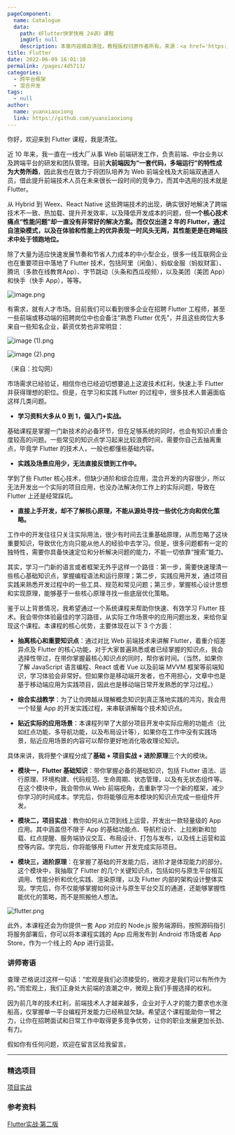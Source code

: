 ```yaml
---
pageComponent:
  name: Catalogue
  data:
    path: 《Flutter快学快用 24讲》课程
    imgUrl: null
    description: 本章内容摘自清弦，教程版权归原作者所有。来源：<a href='https://ducafecat.tech/categories/Dart%E8%AF%AD%E8%A8%80%E5%AD%A6%E4%B9%A0/' target='_blank'>《Flutter快学快用 24讲》</a>
title: Flutter
date: 2022-06-09 16:01:10
permalink: /pages/4d5713/
categories:
  - 跨平台框架
  - 混合开发
tags:
  - null
author: 
  name: yuanxiaoxiong
  link: https://github.com/yuanxiaoxiong
---
```


<p data-nodeid="3923" class="">你好，欢迎来到&nbsp;Flutter&nbsp;课程，我是清弦。</p>
<p data-nodeid="3924">近 10 年来，我一直在一线大厂从事 Web 前端研发工作，负责前端、中台业务以及跨端平台的研发和团队管理。目前<strong data-nodeid="3974">大前端因为“一套代码，多端运行”的特性成为大势所趋</strong>，因此我也在致力于将团队培养为 Web 前端全栈及大前端双通道人员，借此提升前端技术人员在未来很长一段时间的竞争力，而其中选用的技术就是 Flutter。</p>
<p data-nodeid="3925">从 Hybrid 到 Weex、React Native 这些跨端技术的出现，确实很好地解决了跨端技术不一致、热加载、提升开发效率，以及降低开发成本的问题，但<strong data-nodeid="3979">一个核心技术痛点“性能问题”却一直没有非常好的解决方案。而仅仅出道 2 年的 Flutter，通过自渲染模式，以及在体验和性能上的优异表现一时风头无两，其性能更是在跨端技术中处于领跑地位。</strong></p>
<p data-nodeid="3926">除了大量为适应快速发展节奏和节省人力成本的中小型企业，很多一线互联网企业也在重要项目中落地了 Flutter 技术，包括阿里（闲鱼）、蚂蚁金服（蚂蚁财富）、腾讯（多款在线教育App）、字节跳动（头条和西瓜视频），以及美团（美团 App）和快手（快手 App），等等。</p>
<p data-nodeid="3927"><img src="https://s0.lgstatic.com/i/image/M00/1A/8E/CgqCHl7dpHyAVUFFAAMDht1Dqhw894.png" alt="image.png" data-nodeid="3983"></p>
<p data-nodeid="3928">有需求，就有人才市场。目前我们可以看到很多企业在招聘 Flutter 工程师，甚至一些前端或移动端的招聘岗位中也会备注“熟悉 Flutter 优先”，并且这些岗位大多来自一些知名企业，薪资优势也非常明显：</p>
<p data-nodeid="3929"><img src="https://s0.lgstatic.com/i/image/M00/1A/8E/CgqCHl7dpImAb78FAABB4lUE4Eg359.png" alt="image (1).png" data-nodeid="3987"></p>
<p data-nodeid="3930"><img src="https://s0.lgstatic.com/i/image/M00/1A/8F/CgqCHl7dpJWAPAEQAAA8gGP-BEU300.png" alt="image (2).png" data-nodeid="3990"></p>
<p data-nodeid="3931">（来自：拉勾网）</p>
<p data-nodeid="3932">市场需求已经验证，相信你也已经迫切想要追上这波技术红利，快速上手 Flutter 并获得理想的职位。但是，在学习和实践 Flutter 的过程中，很多技术人普遍面临这样几类问题。</p>
<ul data-nodeid="3933">
<li data-nodeid="3934">
<p data-nodeid="3935"><strong data-nodeid="3996">学习资料大多从 0 到 1，偏入门+实战。</strong></p>
</li>
</ul>
<p data-nodeid="3936">基础课程是掌握一门新技术的必备环节，但在足够系统的同时，也会有知识点重合度较高的问题。一些常见的知识点学习起来比较浪费时间，需要你自己去抽离重点，毕竟学 Flutter 的技术人，一般也都懂些基础内容。</p>
<ul data-nodeid="3937">
<li data-nodeid="3938">
<p data-nodeid="3939"><strong data-nodeid="4001">实践及场景应用少，无法直接反馈到工作中。</strong></p>
</li>
</ul>
<p data-nodeid="3940">学到了些 Flutter 核心技术，但缺少进阶和综合应用，混合开发的内容很少，所以无法开发出一个实际的项目应用，也没办法解决你工作上的实际问题，导致在 Flutter 上还是经常踩坑。</p>
<ul data-nodeid="3941">
<li data-nodeid="3942">
<p data-nodeid="3943"><strong data-nodeid="4006">直接上手开发，却不了解核心原理，不能从源处寻找一些优化方向和优化策略。</strong></p>
</li>
</ul>
<p data-nodeid="3944">工作中的开发往往只关注实际用法，很少有时间去注重基础原理，从而忽略了这块重要知识，导致优化方向只能从他人的经验中去学习。但是，很多问题都有一定的独特性，需要你具备快速定位和分析解决问题的能力，不能一切依靠“搜索”能力。</p>
<p data-nodeid="3945">其实，学习一门新的语言或者框架无外乎这样一个路径：第一步，需要快速理清一些核心基础知识点，掌握编程语法和运行原理；第二步，实践应用开发，通过项目实践来熟悉开发过程中的一些工具、规范和常见问题；第三步，掌握核心设计思想和实现原理，能够基于一些核心原理寻找一些底层优化策略。</p>
<p data-nodeid="3946">鉴于以上背景情况，我希望通过一个系统课程来帮助你快速、有效学习 Flutter 技术。我会带你体验最佳的学习路径，从实际工作场景中的应用问题出发，来给你呈现这个课程。本课程的核心优势，主要体现在以下 3 个方面：</p>
<ul data-nodeid="3947">
<li data-nodeid="3948">
<p data-nodeid="3949"><strong data-nodeid="4014">抽离核心和重要知识点</strong>：通过对比 Web 前端技术来讲解 Flutter，着重介绍差异点及 Flutter 的核心功能，对于大家普遍熟悉或者已经掌握的知识点，我会选择性带过，在带你掌握最核心知识点的同时，帮你省时间。（当然，如果你了解 JavaScript 语言编程、React 或者 Vue 以及前端 MVVM 框架等前端知识，学习体验会非常好。但如果你是移动端开发者，也不用担心，文章中也是基于移动端应用为实践项目，因此也是移动端日常开发熟悉的学习过程。）</p>
</li>
<li data-nodeid="3950">
<p data-nodeid="3951"><strong data-nodeid="4019">综合实战教学</strong>：为了让你跨越从理解概念知识到真正落地实践的鸿沟，我会用一个轻量 App 的开发实践过程，来串联讲解每个技术知识点。</p>
</li>
<li data-nodeid="3952">
<p data-nodeid="3953"><strong data-nodeid="4024">贴近实际的应用场景</strong>：本课程列举了大部分项目开发中实际应用的功能点（比如红点功能、多导航功能，以及布局设计等），如果你在工作中没有实践场景，贴近应用场景的内容可以帮你更好地消化吸收理论知识。</p>
</li>
</ul>
<p data-nodeid="3954">具体来讲，我将整个课程分成了<strong data-nodeid="4030">基础 + 项目实战 + 进阶原理</strong>三个大的模块。</p>
<ul data-nodeid="3955">
<li data-nodeid="3956">
<p data-nodeid="3957"><strong data-nodeid="4035">模块一，Flutter 基础知识</strong>：带你掌握必备的基础知识，包括 Flutter 语法、运行原理、环境构建、代码规范、生命周期、状态管理，以及有无状态组件等。在这个模块中，我会带你从 Web 前端视角，去重新学习一个新的框架，减少你学习的时间成本。学完后，你将能够应用本模块的知识点完成一些组件开发。</p>
</li>
<li data-nodeid="3958">
<p data-nodeid="3959"><strong data-nodeid="4040">模块二，项目实战</strong>：教你如何从立项到线上运营，开发出一款轻量级的 App 应用。其中涵盖但不限于 App 的基础功能点、导航栏设计、上拉刷新和加载、红点提醒、服务端协议交互、布局设计、打包与发布，以及线上运营和监控等内容。学完后，你将能够用 Flutter 开发完成实际项目。</p>
</li>
<li data-nodeid="3960">
<p data-nodeid="3961"><strong data-nodeid="4045">模块三，进阶原理</strong>：在掌握了基础的开发能力后，进阶才是体现能力的部分。这个模块中，我抽取了 Flutter 的几个关键知识点，包括如何与原生平台相互调用、性能分析和优化实践、渲染原理，以及 Flutter 内部的架构设计整体实现。学完后，你不仅能够掌握如何设计与原生平台交互的通道，还能够掌握性能优化的策略，而不是照搬他人想法。</p>
</li>
</ul>
<p data-nodeid="3962"><img src="https://s0.lgstatic.com/i/image/M00/1A/FA/Ciqc1F7d_AOAHF1SAAH-YX7OsXI340.png" alt="flutter.png" data-nodeid="4048"></p>
<p data-nodeid="3963">此外，本课程还会为你提供一套 App 对应的 Node.js 服务端源码，按照源码指引将服务部署后，你可以将本课程实践的 App 应用发布到 Android 市场或者 App Store，作为一个线上的 App 进行运营。</p>
<h3 data-nodeid="3964">讲师寄语</h3>
<p data-nodeid="3965">查理·芒格说过这样一句话：“宏观是我们必须接受的，微观才是我们可以有所作为的。”而宏观上，我们正身处大前端的浪潮之中，微观上我们手握选择的权利。</p>
<p data-nodeid="3966">因为前几年的技术红利，前端技术人才越来越多，企业对于人才的能力要求也水涨船高，仅掌握单一平台编程开发能力已经稍显欠缺。希望这个课程能助你一臂之力，让你在招聘面试和日常工作中取得更多竞争优势，让你的职业发展更加长劲、有力。</p>
<p data-nodeid="3967" class="te-preview-highlight">假如你有任何问题，欢迎在留言区给我留言。</p>

---

### 精选项目

[项目实战](https://github.com/yuanxiaoxiong/FlutterDouBan)


### 参考资料

[Flutter实战·第二版](https://book.flutterchina.club/preface.html)

